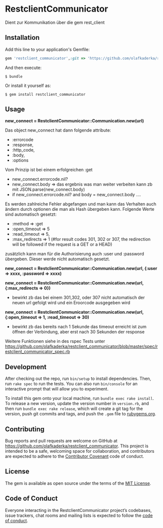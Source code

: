 # RestclientCommunicator

Dient zur Kommunikation über die gem rest_client

## Installation

Add this line to your application's Gemfile:

```ruby
gem 'restclient_communicator',:git => 'https://github.com/olafkaderka/restclient_communicator.git', :branch => 'master'
```

And then execute:

    $ bundle

Or install it yourself as:

    $ gem install restclient_communicator

## Usage

**new_connect = RestclientCommunicator::Communication.new(url)**

Das object new_connect hat dann folgende attribute:
* :errorcode
* :response, 
* :http_code, 
* :body, 
* :options

Vom Prinzip ist bei einem erfolgreichen :get
* new_connect.errorcode.nil?
* new_connect.body => das ergebnis was man weiter verbeiten kann zb mit JSON.parse(new_connect.body)
* if new_connect.errorcode.nil? and body = new_connect.body ....


Es werden zahlreiche Fehler abgefangen und man kann das Verhalten auch ändern durch optionen die man als Hash übergeben kann. 
Folgende Werte sind automatisch gesetzt:
* :method => :get
* :open_timeout => 5
* :read_timeout => 5,
* :max_redirects => 1 (#for result codes 301, 302 or 307, the redirection will be followed if the request is a GET or a HEAD)

zusätzlich kann man für die Authorisierung auch :user und :password übergeben. Dieser werde nicht automatisch gesetzt.

**new_connect = RestclientCommunicator::Communication.new(url, {:user => xxxx, :password => xxxx)**

**new_connect = RestclientCommunicator::Communication.new(url, {:max_redirects => 0})**
* bewirkt zb das bei einem 301,302, oder 307 nicht automatisch der neuen url gefolgt wird und ein Eroorcode ausgegeben wird

**new_connect = RestclientCommunicator::Communication.new(url, {:open_timeout => 1, :read_timeout => 30)**
* bewirkt zb das bereits nach 1 Sekunde das timeout erreicht ist zum öffnen der Verbindung, aber erst nach 30 Sekunden der response


Weitere Funktionen siehe in des rspec Tests unter https://github.com/olafkaderka/restclient_communicator/blob/master/spec/restclient_communicator_spec.rb

## Development

After checking out the repo, run `bin/setup` to install dependencies. Then, run `rake spec` to run the tests. You can also run `bin/console` for an interactive prompt that will allow you to experiment.

To install this gem onto your local machine, run `bundle exec rake install`. To release a new version, update the version number in `version.rb`, and then run `bundle exec rake release`, which will create a git tag for the version, push git commits and tags, and push the `.gem` file to [rubygems.org](https://rubygems.org).

## Contributing

Bug reports and pull requests are welcome on GitHub at https://github.com/olafkaderka/restclient_communicator. This project is intended to be a safe, welcoming space for collaboration, and contributors are expected to adhere to the [Contributor Covenant](http://contributor-covenant.org) code of conduct.

## License

The gem is available as open source under the terms of the [MIT License](http://opensource.org/licenses/MIT).

## Code of Conduct

Everyone interacting in the RestclientCommunicator project’s codebases, issue trackers, chat rooms and mailing lists is expected to follow the [code of conduct](https://github.com/olafkaderka/restclient_communicator/blob/master/CODE_OF_CONDUCT.md).
